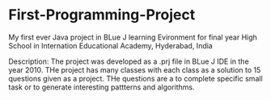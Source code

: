 # First-Programming-Project
My first ever Java project in BLue J learning Evironment for final year High School in Internation Educational Academy, Hyderabad, India

Description: The project was developed as a .prj file in BLue J IDE in the year 2010. THe project has many classes with each class as a solution to 15 questions given as a project. 
             THe questions are a to complete specific small task or to generate interesting pattterns and algorithms.
